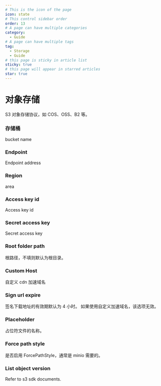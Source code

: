 ```yaml
---
# This is the icon of the page
icon: state
# This control sidebar order
order: 13
# A page can have multiple categories
category:
  - Guide
# A page can have multiple tags
tag:
  - Storage
  - Guide
# this page is sticky in article list
sticky: true
# this page will appear in starred articles
star: true
---
```


# 对象存储

S3 对象存储协议，如 COS、OSS、B2 等。

### 存储桶

bucket name

### Endpoint

Endpoint address

### Region

area

### Access key id

Access key id

### Secret access key

Secret access key

### Root folder path

根路径，不填则默认为根目录。

### Custom Host

自定义 cdn 加速域名

### Sign url expire

签名下载地址的有效期默认为 4 小时。 如果使用自定义加速域名，该选项无效。

### Placeholder

占位符文件的名称。

### Force path style

是否启用 ForcePathStyle，通常是 minio 需要的。

### List object version

Refer to s3 sdk documents.

